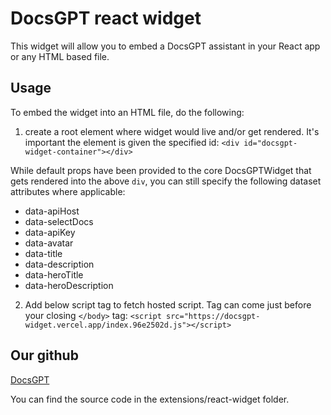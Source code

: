 # DocsGPT react widget


This widget will allow you to embed a DocsGPT assistant in your React app or any HTML based file.

## Usage

To embed the widget into an HTML file, do the following:

1. create a root element where widget would live and/or get rendered. It's important the element is given the specified id:
```<div id="docsgpt-widget-container"></div>```

While default props have been provided to the core DocsGPTWidget that gets rendered into the above ```div```, you can still specify the following dataset attributes where applicable:
- data-apiHost
- data-selectDocs 
- data-apiKey
- data-avatar 
- data-title
- data-description 
- data-heroTitle 
- data-heroDescription


2. Add below script tag to fetch hosted script. Tag can come just before your closing ```</body>``` tag:
```<script src="https://docsgpt-widget.vercel.app/index.96e2502d.js"></script>```


## Our github

[DocsGPT](https://github.com/arc53/DocsGPT)

You can find the source code in the extensions/react-widget folder.

